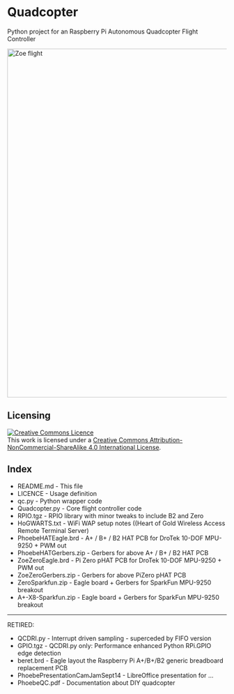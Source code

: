Quadcopter
==========

Python project for an Raspberry Pi Autonomous Quadcopter Flight Controller

<a href="http://blog.pistuffing.co.uk/blog"><img src="http://blog.pistuffing.co.uk/wp-content/uploads/2016/01/DSC00975.jpg" alt="Zoe flight" width="800" /></a>

Licensing
---------
<a rel="license" href="http://creativecommons.org/licenses/by-nc-sa/4.0/"><img alt="Creative Commons Licence" style="border-width:0" src="https://i.creativecommons.org/l/by-nc-sa/4.0/88x31.png" /></a><br />This work is licensed under a <a rel="license" href="http://creativecommons.org/licenses/by-nc-sa/4.0/">Creative Commons Attribution-NonCommercial-ShareAlike 4.0 International License</a>.

Index
-----
<ul>
<li>README.md     - This file</li>
<li>LICENCE       - Usage definition</li>
<li>qc.py         - Python wrapper code</li>
<li>Quadcopter.py - Core flight controller code</li>
<li>RPIO.tgz      - RPIO library with minor tweaks to include B2 and Zero</li>
<li>HoGWARTS.txt  - WiFi WAP setup notes ((Heart of Gold Wireless Access Remote Terminal Server)</li>
<li>PhoebeHATEagle.brd - A+ / B+ / B2 HAT PCB for DroTek 10-DOF MPU-9250 + PWM out</li>
<li>PhoebeHATGerbers.zip - Gerbers for above A+ / B+ / B2 HAT PCB</li>
<li>ZoeZeroEagle.brd - Pi Zero pHAT PCB for DroTek 10-DOF MPU-9250 + PWM out</li>
<li>ZoeZeroGerbers.zip - Gerbers for above PiZero pHAT PCB</li>
<li>ZeroSparkfun.zip - Eagle board + Gerbers for SparkFun MPU-9250 breakout</li>
<li>A+-X8-Sparkfun.zip - Eagle board + Gerbers for SparkFun MPU-9250 breakout</li>
</ul>
<hr/>
RETIRED:
<ul>
<li>QCDRI.py      - Interrupt driven sampling - superceded by FIFO version
<li>GPIO.tgz      - QCDRI.py only: Performance enhanced Python RPi.GPIO edge detection</li>
<li>beret.brd     - Eagle layout the Raspberry Pi A+/B+/B2 generic breadboard replacement PCB</li>
<li>PhoebePresentationCamJamSept14 - LibreOffice presentation for ...</li>
<li>PhoebeQC.pdf  - Documentation about DIY quadcopter</li>
</ul>

